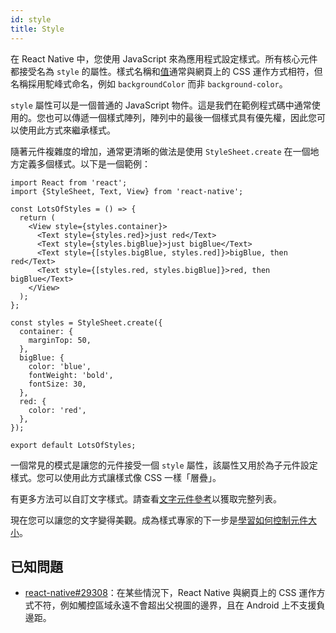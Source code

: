 ```yaml
---
id: style
title: Style
---
```


在 React Native 中，您使用 JavaScript 來為應用程式設定樣式。所有核心元件都接受名為 `style` 的屬性。樣式名稱和[值](colors.md)通常與網頁上的 CSS 運作方式相符，但名稱採用駝峰式命名，例如 `backgroundColor` 而非 `background-color`。

`style` 屬性可以是一個普通的 JavaScript 物件。這是我們在範例程式碼中通常使用的。您也可以傳遞一個樣式陣列，陣列中的最後一個樣式具有優先權，因此您可以使用此方式來繼承樣式。

隨著元件複雜度的增加，通常更清晰的做法是使用 `StyleSheet.create` 在一個地方定義多個樣式。以下是一個範例：

```SnackPlayer name=Style
import React from 'react';
import {StyleSheet, Text, View} from 'react-native';

const LotsOfStyles = () => {
  return (
    <View style={styles.container}>
      <Text style={styles.red}>just red</Text>
      <Text style={styles.bigBlue}>just bigBlue</Text>
      <Text style={[styles.bigBlue, styles.red]}>bigBlue, then red</Text>
      <Text style={[styles.red, styles.bigBlue]}>red, then bigBlue</Text>
    </View>
  );
};

const styles = StyleSheet.create({
  container: {
    marginTop: 50,
  },
  bigBlue: {
    color: 'blue',
    fontWeight: 'bold',
    fontSize: 30,
  },
  red: {
    color: 'red',
  },
});

export default LotsOfStyles;
```

一個常見的模式是讓您的元件接受一個 `style` 屬性，該屬性又用於為子元件設定樣式。您可以使用此方式讓樣式像 CSS 一樣「層疊」。

有更多方法可以自訂文字樣式。請查看[文字元件參考](text.md)以獲取完整列表。

現在您可以讓您的文字變得美觀。成為樣式專家的下一步是[學習如何控制元件大小](height-and-width.md)。

## 已知問題

- [react-native#29308](https://github.com/facebook/react-native/issues/29308#issuecomment-792864162)：在某些情況下，React Native 與網頁上的 CSS 運作方式不符，例如觸控區域永遠不會超出父視圖的邊界，且在 Android 上不支援負邊距。